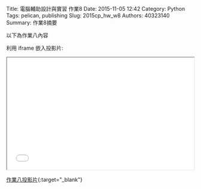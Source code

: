 Title: 電腦輔助設計與實習 作業8
Date: 2015-11-05 12:42
Category: Python
Tags: pelican, publishing
Slug: 2015cp_hw_w8
Authors: 40323140
Summary: 作業8摘要

以下為作業八內容

利用 iframe 嵌入投影片:

<iframe src="simplest7.html" width="500" height="300"></iframe>

[作業八投影片](simplest7.html){:target="_blank"}



